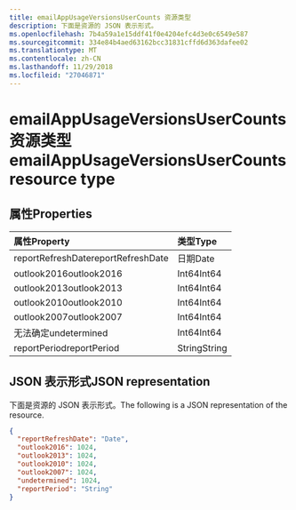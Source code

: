 ```yaml
---
title: emailAppUsageVersionsUserCounts 资源类型
description: 下面是资源的 JSON 表示形式。
ms.openlocfilehash: 7b4a59a1e15ddf41f0e4204efc4d3e0c6549e587
ms.sourcegitcommit: 334e84b4aed63162bcc31831cffd6d363dafee02
ms.translationtype: MT
ms.contentlocale: zh-CN
ms.lasthandoff: 11/29/2018
ms.locfileid: "27046871"
---
```

# <a name="emailappusageversionsusercounts-resource-type"></a><span data-ttu-id="829c8-103">emailAppUsageVersionsUserCounts 资源类型</span><span class="sxs-lookup"><span data-stu-id="829c8-103">emailAppUsageVersionsUserCounts resource type</span></span>

## <a name="properties"></a><span data-ttu-id="829c8-104">属性</span><span class="sxs-lookup"><span data-stu-id="829c8-104">Properties</span></span>

| <span data-ttu-id="829c8-105">属性</span><span class="sxs-lookup"><span data-stu-id="829c8-105">Property</span></span>          | <span data-ttu-id="829c8-106">类型</span><span class="sxs-lookup"><span data-stu-id="829c8-106">Type</span></span>   |
| :---------------- | :----- |
| <span data-ttu-id="829c8-107">reportRefreshDate</span><span class="sxs-lookup"><span data-stu-id="829c8-107">reportRefreshDate</span></span> | <span data-ttu-id="829c8-108">日期</span><span class="sxs-lookup"><span data-stu-id="829c8-108">Date</span></span>   |
| <span data-ttu-id="829c8-109">outlook2016</span><span class="sxs-lookup"><span data-stu-id="829c8-109">outlook2016</span></span>       | <span data-ttu-id="829c8-110">Int64</span><span class="sxs-lookup"><span data-stu-id="829c8-110">Int64</span></span>  |
| <span data-ttu-id="829c8-111">outlook2013</span><span class="sxs-lookup"><span data-stu-id="829c8-111">outlook2013</span></span>       | <span data-ttu-id="829c8-112">Int64</span><span class="sxs-lookup"><span data-stu-id="829c8-112">Int64</span></span>  |
| <span data-ttu-id="829c8-113">outlook2010</span><span class="sxs-lookup"><span data-stu-id="829c8-113">outlook2010</span></span>       | <span data-ttu-id="829c8-114">Int64</span><span class="sxs-lookup"><span data-stu-id="829c8-114">Int64</span></span>  |
| <span data-ttu-id="829c8-115">outlook2007</span><span class="sxs-lookup"><span data-stu-id="829c8-115">outlook2007</span></span>       | <span data-ttu-id="829c8-116">Int64</span><span class="sxs-lookup"><span data-stu-id="829c8-116">Int64</span></span>  |
| <span data-ttu-id="829c8-117">无法确定</span><span class="sxs-lookup"><span data-stu-id="829c8-117">undetermined</span></span>      | <span data-ttu-id="829c8-118">Int64</span><span class="sxs-lookup"><span data-stu-id="829c8-118">Int64</span></span>  |
| <span data-ttu-id="829c8-119">reportPeriod</span><span class="sxs-lookup"><span data-stu-id="829c8-119">reportPeriod</span></span>      | <span data-ttu-id="829c8-120">String</span><span class="sxs-lookup"><span data-stu-id="829c8-120">String</span></span> |

## <a name="json-representation"></a><span data-ttu-id="829c8-121">JSON 表示形式</span><span class="sxs-lookup"><span data-stu-id="829c8-121">JSON representation</span></span>

<span data-ttu-id="829c8-122">下面是资源的 JSON 表示形式。</span><span class="sxs-lookup"><span data-stu-id="829c8-122">The following is a JSON representation of the resource.</span></span>

<!-- {
  "blockType": "resource",
  "@odata.type": "microsoft.graph.emailAppUsageVersionsUserCounts"
} -->

```json
{
  "reportRefreshDate": "Date", 
  "outlook2016": 1024, 
  "outlook2013": 1024, 
  "outlook2010": 1024, 
  "outlook2007": 1024, 
  "undetermined": 1024, 
  "reportPeriod": "String"
}
```
